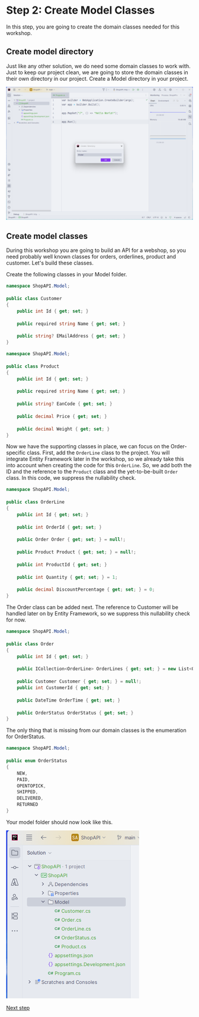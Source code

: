 # Step 2: Create Model Classes

In this step, you are going to create the domain classes needed for this workshop.

## Create model directory

Just like any other solution, we do need some domain classes to work with. Just to keep our project clean, we are going to store the domain classes in their own directory in our project. Create a Model directory in your project.

![Model directory](./images/Create%20folder.png)


## Create model classes

During this workshop you are going to build an API for a webshop, so you need probably well known classes for orders, orderlines, product and customer. Let's build these classes.

Create the following classes in your Model folder.

```csharp
namespace ShopAPI.Model;

public class Customer
{
    public int Id { get; set; }

    public required string Name { get; set; }

    public string? EMailAddress { get; set; }
}
```

```csharp
namespace ShopAPI.Model;

public class Product
{
    public int Id { get; set; }

    public required string Name { get; set; }

    public string? EanCode { get; set; }

    public decimal Price { get; set; }

    public decimal Weight { get; set; }
}
```

Now we have the supporting classes in place, we can focus on the Order-specific class. First, add the `OrderLine` class to the project. You will integrate Entity Framework later in the workshop, so we already take this into account when creating the code for this `OrderLine`. So, we add both the ID and the reference to the `Product` class and the yet-to-be-built `Order` class. In this code, we suppress the nullability check. 

```csharp
namespace ShopAPI.Model;

public class OrderLine
{
    public int Id { get; set; }

    public int OrderId { get; set; }

    public Order Order { get; set; } = null!;

    public Product Product { get; set; } = null!;

    public int ProductId { get; set; }

    public int Quantity { get; set; } = 1;

    public decimal DiscountPercentage { get; set; } = 0;
}
```

The Order class can be added next. The reference to Customer will be handled later on by Entity Framework, so we suppress this nullability check for now. 

```csharp
namespace ShopAPI.Model;

public class Order
{
    public int Id { get; set; }

    public ICollection<OrderLine> OrderLines { get; set; } = new List<OrderLine>(); 

    public Customer Customer { get; set; } = null!;
    public int CustomerId { get; set; }

    public DateTime OrderTime { get; set; }

    public OrderStatus OrderStatus { get; set; }
}
```

The only thing that is missing from our domain classes is the enumeration for OrderStatus. 

```csharp
namespace ShopAPI.Model;

public enum OrderStatus
{
    NEW,
    PAID,
    OPENTOPICK,
    SHIPPED,
    DELIVERED,
    RETURNED
}
```

Your model folder should now look like this.

 ![Models folder with models added](./images/Finished%20model%20code.png)

[Next step](./Step3.md)


